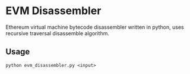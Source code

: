 # EVM Disassembler

Ethereum virtual machine bytecode disassembler written in python, uses recursive traversal disassemble algorithm.

## Usage
`python evm_disassembler.py <input>`
